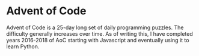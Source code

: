 # Advent of Code
Advent of Code is a 25-day long set of daily programming puzzles.
The difficulty generally increases over time. As of writing this, I have completed years 2016-2018 of AoC starting with Javascript and eventually using it to learn Python.
